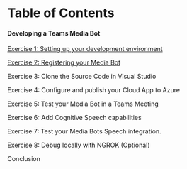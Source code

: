 # Table of Contents

#### Developing a Teams Media Bot

[Exercise 1: Setting up your development environment](exercise-1-setting-up-your-development-environment.md)

[Exercise 2: Registering your Media Bot](exercise-2-registering-your-media-bot.md)

Exercise 3: Clone the Source Code in Visual Studio

Exercise 4: Configure and publish your Cloud App to Azure

Exercise 5: Test your Media Bot in a Teams Meeting

Exercise 6: Add Cognitive Speech capabilities

Exercise 7: Test your Media Bots Speech integration.

Exercise 8: Debug locally with NGROK \(Optional\)

Conclusion









